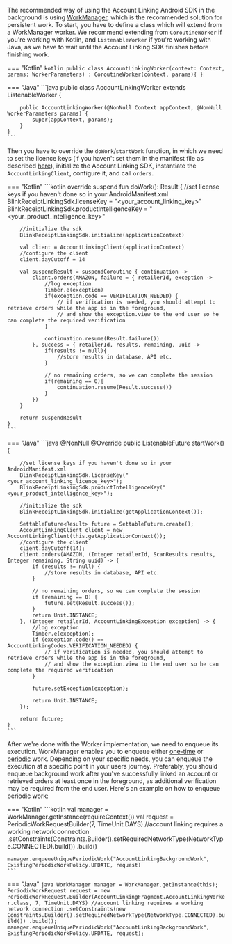 The recommended way of using the Account Linking Android SDK in the background is using [WorkManager](https://developer.android.com/topic/libraries/architecture/workmanager), which is the recommended solution for persistent work.
To start, you have to define a class which will extend from a WorkManager worker.
We recommend extending from `CoroutineWorker` if you're working with Kotlin, and `ListenableWorker` if you're working with Java,
as we have to wait until the Account Linking SDK finishes before finishing work.

=== "Kotlin"
    ```kotlin
    public class AccountLinkingWorker(context: Context, params: WorkerParameters) : CoroutineWorker(context, params){
    }
    ```

=== "Java"
    ```java
    public class AccountLinkingWorker extends ListenableWorker {

        public AccountLinkingWorker(@NonNull Context appContext, @NonNull WorkerParameters params) {
            super(appContext, params);
        }
    }
    ```

Then you have to override the `doWork`/`startWork` function, in which we need to set the licence keys (if you haven't set them in the manifest file as described [here](getting_started_alp.md#setting-your-license-keys)), initialize the Account Linking SDK, instantiate the `AccountLinkingClient`, configure it, and call `orders`.

=== "Kotlin"
    ```kotlin
    override suspend fun doWork(): Result {
        //set license keys if you haven't done so in your AndroidManifest.xml
        BlinkReceiptLinkingSdk.licenseKey = "<your_account_linking_key>"
        BlinkReceiptLinkingSdk.productIntelligenceKey = "<your_product_intelligence_key>"

        //initialize the sdk
        BlinkReceiptLinkingSdk.initialize(applicationContext)

        val client = AccountLinkingClient(applicationContext)
        //configure the client
        client.dayCutoff = 14

        val suspendResult = suspendCoroutine { continuation ->
            client.orders(AMAZON, failure = { retailerId, exception ->
                //log exception
                Timber.e(exception)
                if(exception.code == VERIFICATION_NEEDED) {
                    // if verification is needed, you should attempt to retrieve orders while the app is in the foreground,
                    // and show the exception.view to the end user so he can complete the required verification
                }

                continuation.resume(Result.failure())
            }, success = { retailerId, results, remaining, uuid ->
                if(results != null){
                    //store results in database, API etc.
                }

                // no remaining orders, so we can complete the session
                if(remaining == 0){
                    continuation.resume(Result.success())
                }
            })
        }

        return suspendResult
    }
    ```
=== "Java"
    ```java
    @NonNull
    @Override
    public ListenableFuture<Result> startWork() {

        //set license keys if you haven't done so in your AndroidManifest.xml
        BlinkReceiptLinkingSdk.licenseKey("<your_account_linking_licence_key>");
        BlinkReceiptLinkingSdk.productIntelligenceKey("<your_product_intelligence_key>");

        //initialize the sdk
        BlinkReceiptLinkingSdk.initialize(getApplicationContext());

        SettableFuture<Result> future = SettableFuture.create();
        AccountLinkingClient client = new AccountLinkingClient(this.getApplicationContext());
        //configure the client
        client.dayCutoff(14);
        client.orders(AMAZON, (Integer retailerId, ScanResults results, Integer remaining, String uuid) -> {
            if (results != null) {
                //store results in database, API etc.
            }

            // no remaining orders, so we can complete the session
            if (remaining == 0) {
                future.set(Result.success());
            }
            return Unit.INSTANCE;
        }, (Integer retailerId, AccountLinkingException exception) -> {
            //log exception
            Timber.e(exception);
            if (exception.code() == AccountLinkingCodes.VERIFICATION_NEEDED) {
                // if verification is needed, you should attempt to retrieve orders while the app is in the foreground,
                // and show the exception.view to the end user so he can complete the required verification
            }

            future.setException(exception);

            return Unit.INSTANCE;
        });

        return future;
    }
    ```

After we're done with the Worker implementation, we need to enqueue its execution. WorkManager enables you to enqueue either [one-time](https://developer.android.com/guide/background/persistent/getting-started/define-work#schedule_one-time_work) or [periodic](https://developer.android.com/guide/background/persistent/getting-started/define-work#schedule_periodic_work) work.
Depending on your specific needs, you can enqueue the execution at a specific point in your users journey.
Preferably, you should enqueue background work after you've successfully linked an account or retrieved orders at least once in the foreground, as additional verification may be required from the end user.
Here's an example on how to enqueue periodic work:

=== "Kotlin"
    ```kotlin
    val manager = WorkManager.getInstance(requireContext())
    val request = PeriodicWorkRequestBuilder<AccountLinkingWorker>(7, TimeUnit.DAYS)
    //account linking requires a working network connection
    .setConstraints(Constraints.Builder().setRequiredNetworkType(NetworkType.CONNECTED).build())
    .build()

    manager.enqueueUniquePeriodicWork("AccountLinkingBackgroundWork", ExistingPeriodicWorkPolicy.UPDATE, request)
    ```
=== "Java"
    ```java
    WorkManager manager = WorkManager.getInstance(this);
    PeriodicWorkRequest request = new PeriodicWorkRequest.Builder(AccountLinkingFragment.AccountLinkingWorker.class, 7, TimeUnit.DAYS)
    //account linking requires a working network connection
    .setConstraints(new Constraints.Builder().setRequiredNetworkType(NetworkType.CONNECTED).build())
    .build();
    manager.enqueueUniquePeriodicWork("AccountLinkingBackgroundWork", ExistingPeriodicWorkPolicy.UPDATE, request);
    ```

